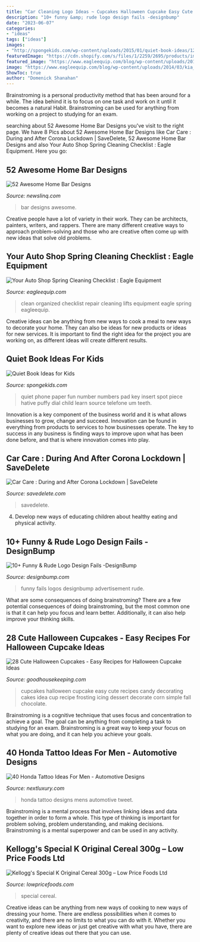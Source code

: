 ```yaml
---
title: "Car Cleaning Logo Ideas ~ Cupcakes Halloween Cupcake Easy Cute Recipes Candy Decorating Cakes Idea Cup Recipe Frosting Icing Dessert Decorate Corn Simple Fall Chocolate"
description: "10+ funny &amp; rude logo design fails -designbump"
date: "2023-06-07"
categories:
- "ideas"
tags: ["ideas"]
images:
- "http://spongekids.com/wp-content/uploads/2015/01/quiet-book-ideas/12-quiet-book-ideas.jpg"
featuredImage: "https://cdn.shopify.com/s/files/1/2259/2695/products/image_ca9e2685-41f1-416d-9b6c-fa9701587a9d_1024x1024.jpg?v=1571609448"
featured_image: "https://www.eagleequip.com/blog/wp-content/uploads/2014/03/kia_clean_organized-shop.jpeg"
image: "https://www.eagleequip.com/blog/wp-content/uploads/2014/03/kia_clean_organized-shop.jpeg"
ShowToc: true
author: "Domenick Shanahan"
---
```



Brainstroming is a personal productivity method that has been around for a while. The idea behind it is to focus on one task and work on it until it becomes a natural Habit. Brainstroming can be used for anything from working on a project to studying for an exam.

	

		
searching about 52 Awesome Home Bar Designs you've visit to the right page. We have 8 Pics about 52 Awesome Home Bar Designs like Car Care : During and After Corona Lockdown | SaveDelete, 52 Awesome Home Bar Designs and also Your Auto Shop Spring Cleaning Checklist : Eagle Equipment. Here you go:
		
    
## 52 Awesome Home Bar Designs

<img loading=lazy src="https://www.newslinq.com/wp-content/uploads/2014/06/Awesome-Home-Bar-52.jpg" onerror="this.onerror=null;this.src='https://tse2.mm.bing.net/th?id=OIP.D3FSe1XpLfBi1gnJH6Zv0QHaI_&amp;pid=15.1';" alt="52 Awesome Home Bar Designs">

_Source: newslinq.com_

>bar designs awesome. 

	

Creative people have a lot of variety in their work. They can be architects, painters, writers, and rappers. There are many different creative ways to approach problem-solving and those who are creative often come up with new ideas that solve old problems.

    
## Your Auto Shop Spring Cleaning Checklist : Eagle Equipment

<img loading=lazy src="https://www.eagleequip.com/blog/wp-content/uploads/2014/03/kia_clean_organized-shop.jpeg" onerror="this.onerror=null;this.src='https://tse1.mm.bing.net/th?id=OIP.TJwFqQwG6i4eLct0VeS0OwHaFh&amp;pid=15.1';" alt="Your Auto Shop Spring Cleaning Checklist : Eagle Equipment">

_Source: eagleequip.com_

>clean organized checklist repair cleaning lifts equipment eagle spring eagleequip. 

	

Creative ideas can be anything from new ways to cook a meal to new ways to decorate your home. They can also be ideas for new products or ideas for new services. It is important to find the right idea for the project you are working on, as different ideas will create different results.

    
## Quiet Book Ideas For Kids

<img loading=lazy src="http://spongekids.com/wp-content/uploads/2015/01/quiet-book-ideas/12-quiet-book-ideas.jpg" onerror="this.onerror=null;this.src='https://tse4.mm.bing.net/th?id=OIP.vXA68ecHLe_u-tD5pSJ_bQHaKJ&amp;pid=15.1';" alt="Quiet Book Ideas for Kids">

_Source: spongekids.com_

>quiet phone paper fun number numbers pad key insert spot piece hative puffy dial child learn source telefone um teeth. 

	

Innovation is a key component of the business world and it is what allows businesses to grow, change and succeed. Innovation can be found in everything from products to services to how businesses operate. The key to success in any business is finding ways to improve upon what has been done before, and that is where innovation comes into play.

    
## Car Care : During And After Corona Lockdown | SaveDelete

<img loading=lazy src="https://savedelete.com/wp-content/uploads/2020/04/car-wash-staff-wearing-blue-rubber-gloves-using-a-sponge-moistened-with-soap-and-water-to-clean-the_t20_B8VwmO-scaled.jpg" onerror="this.onerror=null;this.src='https://tse3.mm.bing.net/th?id=OIP.9k9hdTFIYZ-xawdLbpApqgHaE7&amp;pid=15.1';" alt="Car Care : During and After Corona Lockdown | SaveDelete">

_Source: savedelete.com_

>savedelete. 

	

4. Develop new ways of educating children about healthy eating and physical activity.

    
## 10+ Funny &amp; Rude Logo Design Fails -DesignBump

<img loading=lazy src="https://designbump.com/wp-content/uploads/2012/08/funny-logos-bad-008.jpg" onerror="this.onerror=null;this.src='https://tse1.mm.bing.net/th?id=OIP.enVSRKVePHTY58XCMFD0bwHaKu&amp;pid=15.1';" alt="10+ Funny &amp; Rude Logo Design Fails -DesignBump">

_Source: designbump.com_

>funny fails logos designbump advertisement rude. 

	

What are some consequences of doing brainstroming?
There are a few potential consequences of doing brainstroming, but the most common one is that it can help you focus and learn better. Additionally, it can also help improve your thinking skills.

    
## 28 Cute Halloween Cupcakes - Easy Recipes For Halloween Cupcake Ideas

<img loading=lazy src="http://ghk.h-cdn.co/assets/15/35/1440597851-img-5696.jpg" onerror="this.onerror=null;this.src='https://tse1.mm.bing.net/th?id=OIP.U_Ca9k0AspzNU5yzqNZKvAHaLH&amp;pid=15.1';" alt="28 Cute Halloween Cupcakes - Easy Recipes for Halloween Cupcake Ideas">

_Source: goodhousekeeping.com_

>cupcakes halloween cupcake easy cute recipes candy decorating cakes idea cup recipe frosting icing dessert decorate corn simple fall chocolate. 

	

Brainstroming is a cognitive technique that uses focus and concentration to achieve a goal. The goal can be anything from completing a task to studying for an exam. Brainstroming is a great way to keep your focus on what you are doing, and it can help you achieve your goals.

    
## 40 Honda Tattoo Ideas For Men - Automotive Designs

<img loading=lazy src="http://nextluxury.com/wp-content/uploads/mens-honda-tattoo-designs.jpg" onerror="this.onerror=null;this.src='https://tse3.mm.bing.net/th?id=OIP.AgWMy8AMANeD_di7v_xj0AAAAA&amp;pid=15.1';" alt="40 Honda Tattoo Ideas For Men - Automotive Designs">

_Source: nextluxury.com_

>honda tattoo designs mens automotive tweet. 

	

Brainstroming is a mental process that involves linking ideas and data together in order to form a whole. This type of thinking is important for problem solving, problem understanding, and making decisions. Brainstroming is a mental superpower and can be used in any activity.

    
## Kellogg&#039;s Special K Original Cereal 300g – Low Price Foods Ltd

<img loading=lazy src="https://cdn.shopify.com/s/files/1/2259/2695/products/image_ca9e2685-41f1-416d-9b6c-fa9701587a9d_1024x1024.jpg?v=1571609448" onerror="this.onerror=null;this.src='https://tse4.mm.bing.net/th?id=OIP.CmqoGk8vezlVCbbzXalOXQHaJ4&amp;pid=15.1';" alt="Kellogg&#039;s Special K Original Cereal 300g – Low Price Foods Ltd">

_Source: lowpricefoods.com_

>special cereal. 

	

Creative ideas can be anything from new ways of cooking to new ways of dressing your home. There are endless possibilities when it comes to creativity, and there are no limits to what you can do with it. Whether you want to explore new ideas or just get creative with what you have, there are plenty of creative ideas out there that you can use.

